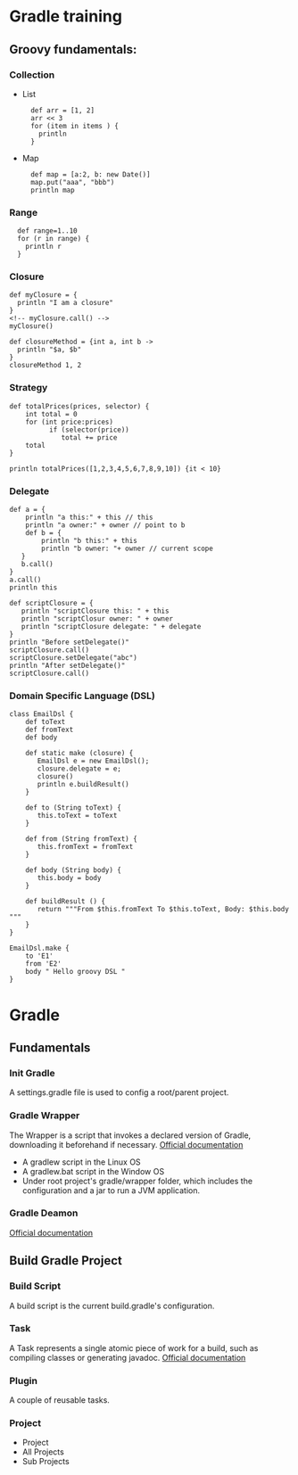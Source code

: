 # Gradle training

## Groovy fundamentals:

### Collection

- List
  ```
    def arr = [1, 2]
    arr << 3
    for (item in items ) {
      println
    }
  ```
- Map
  ```
    def map = [a:2, b: new Date()]
    map.put("aaa", "bbb")
    println map
  ```

### Range

```
  def range=1..10
  for (r in range) {
    println r
  }
```

### Closure

```
def myClosure = {
  println "I am a closure"
}
<!-- myClosure.call() -->
myClosure()

def closureMethod = {int a, int b ->
  println "$a, $b"
}
closureMethod 1, 2
```

### Strategy

```
def totalPrices(prices, selector) {
    int total = 0
    for (int price:prices)
          if (selector(price))
             total += price
    total
}

println totalPrices([1,2,3,4,5,6,7,8,9,10]) {it < 10}
```

### Delegate

```
def a = {
    println "a this:" + this // this
    println "a owner:" + owner // point to b
    def b = {
        println "b this:" + this
        println "b owner: "+ owner // current scope
   }
   b.call()
}
a.call()
println this
```

```
def scriptClosure = {
   println "scriptClosure this: " + this
   println "scriptClosur owner: " + owner
   println "scriptClosure delegate: " + delegate
}
println "Before setDelegate()"
scriptClosure.call()
scriptClosure.setDelegate("abc")
println "After setDelegate()"
scriptClosure.call()
```

### Domain Specific Language (DSL)

```
class EmailDsl {
    def toText
    def fromText
    def body

    def static make (closure) {
       EmailDsl e = new EmailDsl();
       closure.delegate = e;
       closure()
       println e.buildResult()
    }

    def to (String toText) {
       this.toText = toText
    }

    def from (String fromText) {
       this.fromText = fromText
    }

    def body (String body) {
       this.body = body
    }

    def buildResult () {
       return """From $this.fromText To $this.toText, Body: $this.body """
    }
}

EmailDsl.make {
    to 'E1'
    from 'E2'
    body " Hello groovy DSL "
}
```
# Gradle
## Fundamentals
### Init Gradle
A settings.gradle file is used to config a root/parent project.
### Gradle Wrapper
The Wrapper is a script that invokes a declared version of Gradle, downloading it beforehand if necessary.
[Official documentation](https://docs.gradle.org/current/userguide/gradle_wrapper.html)
- A gradlew script in the Linux OS
- A gradlew.bat script in the Window OS
- Under root project's gradle/wrapper folder, which includes the configuration and a jar to run a JVM application.
### Gradle Deamon
[Official documentation](https://docs.gradle.org/current/userguide/gradle_daemon.html)
## Build Gradle Project
### Build Script
A build script is the current build.gradle's configuration.
### Task
A Task represents a single atomic piece of work for a build, such as compiling classes or generating javadoc.
[Official documentation](https://docs.gradle.org/current/dsl/org.gradle.api.Task.html)
### Plugin
A couple of reusable tasks.
### Project
- Project
- All Projects
- Sub Projects
